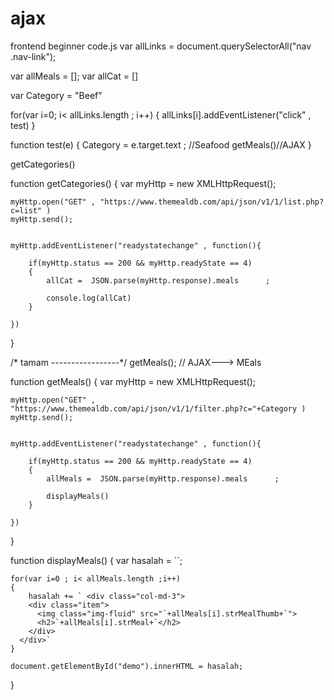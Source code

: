 # ajax
frontend beginner
code.js
var allLinks = document.querySelectorAll("nav .nav-link");

var allMeals = [];
var allCat = []

var Category = "Beef" 



for(var i=0; i< allLinks.length ; i++)
{
    allLinks[i].addEventListener("click" , test)
}


function test(e)
{
    Category =  e.target.text ; //Seafood
    getMeals()//AJAX
}


getCategories()

function getCategories()
{
    var myHttp = new XMLHttpRequest();

    myHttp.open("GET" , "https://www.themealdb.com/api/json/v1/1/list.php?c=list" )
    myHttp.send();


    myHttp.addEventListener("readystatechange" , function(){

        if(myHttp.status == 200 && myHttp.readyState == 4)
        {
            allCat =  JSON.parse(myHttp.response).meals      ; 

            console.log(allCat)
        }

    })
}



/* tamam -----------------*/
getMeals(); // AJAX---> MEals


function getMeals()
{
    var myHttp = new XMLHttpRequest();

    myHttp.open("GET" , "https://www.themealdb.com/api/json/v1/1/filter.php?c="+Category )
    myHttp.send();


    myHttp.addEventListener("readystatechange" , function(){

        if(myHttp.status == 200 && myHttp.readyState == 4)
        {
            allMeals =  JSON.parse(myHttp.response).meals      ; 

            displayMeals()
        }

    })
}

function displayMeals()
{
    var hasalah = ``;

    for(var i=0 ; i< allMeals.length ;i++)
    {
        hasalah += ` <div class="col-md-3">
        <div class="item">
          <img class="img-fluid" src="`+allMeals[i].strMealThumb+`">
          <h2>`+allMeals[i].strMeal+`</h2>
        </div>
      </div>`
    }

    document.getElementById("demo").innerHTML = hasalah;
}
